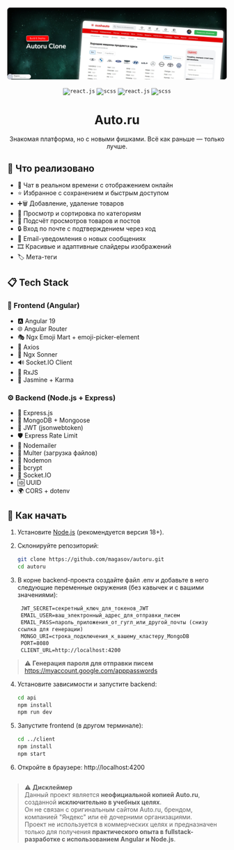 <div align="center">
  <br />
    <a href="https://github.com/magasov" target="_blank">
      <img src="./client/public/assets/readme/banner.png" alt="Project Banner">
    </a>
  <br />
 
  <p>
    <code><img src="https://gitlab.com/uploads/-/system/project/avatar/13388802/angular-js-512.png" alt="react.js" height="30" /></code>
    <code><img src="https://camo.githubusercontent.com/94614fd3e40c34f3025cafff06bccef1032ae5276917e636e6a68634fc59a388/68747470733a2f2f63646e2e66726565626965737570706c792e636f6d2f6c6f676f732f6c617267652f32782f6e6f64656a732d69636f6e2d6c6f676f2d706e672d7472616e73706172656e742e706e67" alt="scss" height="30" /></code>
    <code><img src="https://cdn.coursehunter.net/category/mongodb.png" alt="react.js" height="30" /></code>
    <code><img src="https://camo.githubusercontent.com/e84d110dc8fc6125b9138856352724ba0f8f6b86ec6ac91961669d407fd71e24/68747470733a2f2f63646e2d69636f6e732d706e672e666c617469636f6e2e636f6d2f3531322f353936382f353936383335382e706e67" alt="scss" height="30" /></code>
  </p>
  <h1 align="center">Auto.ru</h1>

   <div align="center">
     Знакомая платформа, но с новыми фишками. Всё как раньше — только лучше.
    </div>
</div>

## 🚀 Что реализовано

- 💬 Чат в реальном времени с отображением онлайн
- ⭐ Избранное с сохранением и быстрым доступом
- ➕🗑️ Добавление, удаление товаров
- 📰 Просмотр и сортировка по категориям
- 🔢 Подсчёт просмотров товаров и постов
- 🔒 Вход по почте с подтверждением через код
- 🔔 Email-уведомления о новых сообщениях
- 🎞 Красивые и адаптивные слайдеры изображений
- 🏷️ Мета-теги

## 📋 Tech Stack

### 🧩 Frontend (Angular)

- 🅰️ Angular 19
- 🌐 Angular Router
- 🎭 Ngx Emoji Mart + emoji-picker-element
- 📡 Axios
- 🔔 Ngx Sonner
- 🔊 Socket.IO Client
- 🧠 RxJS
- 🧪 Jasmine + Karma

### ⚙️ Backend (Node.js + Express)

- 🚂 Express.js
- 💾 MongoDB + Mongoose
- 🔐 JWT (jsonwebtoken)
- 🛡 Express Rate Limit
- 📩 Nodemailer
- 🧱 Multer (загрузка файлов)
- 🔄 Nodemon
- 🧂 bcrypt
- 🔌 Socket.IO
- 🆔 UUID
- 🌍 CORS + dotenv

## 🚀 Как начать

1. Установите [Node.js](https://nodejs.org/) (рекомендуется версия 18+).

2. Склонируйте репозиторий:
   ```bash
   git clone https://github.com/magasov/autoru.git
   cd autoru
   ```
3. В корне backend-проекта создайте файл .env и добавьте в него следующие переменные окружения (без кавычек и с вашими значениями):
   ```env
    JWT_SECRET=секретный_ключ_для_токенов_JWT
    EMAIL_USER=ваш_электронный_адрес_для_отправки_писем
    EMAIL_PASS=пароль_приложения_от_гугл_или_другой_почты (снизу ссылка для генерации)
    MONGO_URI=строка_подключения_к_вашему_кластеру_MongoDB
    PORT=8080
    CLIENT_URL=http://localhost:4200
   ```

> ⚠️ **Генерация пароля для отправки писем**  
> https://myaccount.google.com/apppasswords

4. Установите зависимости и запустите backend:

   ```bash
   cd api
   npm install
   npm run dev
   ```

5. Запустите frontend (в другом терминале):

   ```bash
   cd ../client
   npm install
   npm start
   ```

6. Откройте в браузере: http://localhost:4200

##

> ⚠️ **Дисклеймер**  
> Данный проект является **неофициальной копией Auto.ru**, созданной **исключительно в учебных целях**.  
> Он не связан с оригинальным сайтом Auto.ru, брендом, компанией "Яндекс" или её дочерними организациями.  
> Проект не используется в коммерческих целях и предназначен только для получения **практического опыта в fullstack-разработке с использованием Angular и Node.js**.
